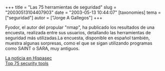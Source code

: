 +++
title = "Las 75 herramientas de seguridad"
slug = "20030513104407903"
date = "2003-05-13 10:44:07"
[taxonomies]
tema = ["seguridad"]
autor = ["Jorge A Gallegos"]
+++

Fyodor, el autor del propular "nmap", ha publicado los resultados de una
encuesta, realizada entre sus usuarios, detallando las herramientas de
seguridad más utilizadas.La encuesta, disponible en español también,
muestra algunas sorpresas, como el que se sigan utilizando programas
como SAINT o SARA, muy antiguos.  
  
[La noticia en Hispasec](http://www.hispasec.com/unaaldia/1657)  
[Top 75 security tools](http://www.insecure.org/tools.html)

